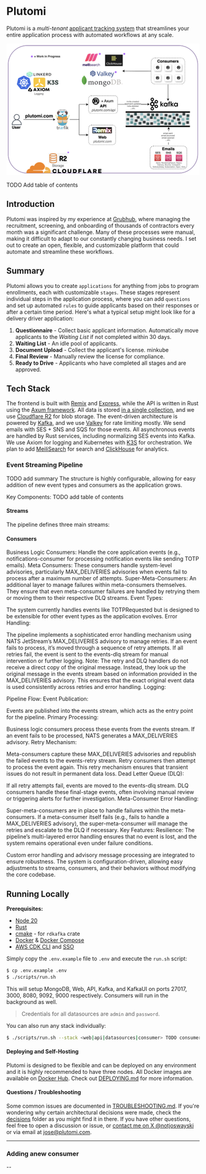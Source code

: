 # Plutomi

Plutomi is a _multi-tenant_ [applicant tracking system](https://en.wikipedia.org/wiki/Applicant_tracking_system) that streamlines your entire application process with automated workflows at any scale.

![infra](./images/infra.png)

TODO Add table of contents

## Introduction

Plutomi was inspired by my experience at [Grubhub](grubhub.com), where managing the recruitment, screening, and onboarding of thousands of contractors every month was a significant challenge. Many of these processes were manual, making it difficult to adapt to our constantly changing business needs. I set out to create an open, flexible, and customizable platform that could automate and streamline these workflows.

## Summary

Plutomi allows you to create `applications` for anything from jobs to program enrollments, each with customizable `stages`. These stages represent individual steps in the application process, where you can add `questions` and set up automated `rules` to guide applicants based on their responses or after a certain time period. Here's what a typical setup might look like for a delivery driver application:

1. **Questionnaire** - Collect basic applicant information. Automatically move applicants to the _Waiting List_ if not completed within 30 days.
2. **Waiting List** - An idle pool of applicants.
3. **Document Upload** - Collect the applicant's license.
   minkube
4. **Final Review** - Manually review the license for compliance.
5. **Ready to Drive** - Applicants who have completed all stages and are approved.

## Tech Stack

The frontend is built with [Remix](https://remix.run/) and [Express](https://expressjs.com/), while the API is written in Rust using the [Axum framework](https://github.com/tokio-rs/axum). All data is stored [in a single collection](https://youtu.be/IYlWOk9Hu5g?t=1094), and we use [Cloudflare R2](https://www.cloudflare.com/developer-platform/r2/) for blob storage. The event-driven architecture is powered by [Kafka](https://kafka.apache.org/), and we use [Valkey](https://valkey.io/) for rate limiting mostly. We send emails with SES + SNS and SQS for those events. All asynchronous events are handled by Rust services, including normalizing SES events into Kafka. We use Axiom for logging and Kubernetes with [K3S](https://k3s.io/) for orchestration. We plan to add [MeiliSearch](https://www.meilisearch.com/) for search and [ClickHouse](https://clickhouse.tech/) for analytics.

### Event Streaming Pipeline

TODO add summary
The structure is highly configurable, allowing for easy addition of new event types and consumers as the application grows.

Key Components:
TODO add table of contents

#### Streams

The pipeline defines three main streams:

#### Consumers

Business Logic Consumers: Handle the core application events (e.g., notifications-consumer for processing notification events like sending TOTP emails).
Meta Consumers: These consumers handle system-level advisories, particularly MAX_DELIVERIES advisories when events fail to process after a maximum number of attempts.
Super-Meta-Consumers: An additional layer to manage failures within meta-consumers themselves. They ensure that even meta-consumer failures are handled by retrying them or moving them to their respective DLQ streams.
Event Types:

The system currently handles events like TOTPRequested but is designed to be extensible for other event types as the application evolves.
Error Handling:

The pipeline implements a sophisticated error handling mechanism using NATS JetStream’s MAX_DELIVERIES advisory to manage retries.
If an event fails to process, it’s moved through a sequence of retry attempts. If all retries fail, the event is sent to the events-dlq stream for manual intervention or further logging.
Note: The retry and DLQ handlers do not receive a direct copy of the original message. Instead, they look up the original message in the events stream based on information provided in the MAX_DELIVERIES advisory. This ensures that the exact original event data is used consistently across retries and error handling.
Logging:

Pipeline Flow:
Event Publication:

Events are published into the events stream, which acts as the entry point for the pipeline.
Primary Processing:

Business logic consumers process these events from the events stream. If an event fails to be processed, NATS generates a MAX_DELIVERIES advisory.
Retry Mechanism:

Meta-consumers capture these MAX_DELIVERIES advisories and republish the failed events to the events-retry stream.
Retry consumers then attempt to process the event again. This retry mechanism ensures that transient issues do not result in permanent data loss.
Dead Letter Queue (DLQ):

If all retry attempts fail, events are moved to the events-dlq stream.
DLQ consumers handle these final-stage events, often involving manual review or triggering alerts for further investigation.
Meta-Consumer Error Handling:

Super-meta-consumers are in place to handle failures within the meta-consumers. If a meta-consumer itself fails (e.g., fails to handle a MAX_DELIVERIES advisory), the super-meta-consumer will manage the retries and escalate to the DLQ if necessary.
Key Features:
Resilience: The pipeline’s multi-layered error handling ensures that no event is lost, and the system remains operational even under failure conditions.

Custom error handling and advisory message processing are integrated to ensure robustness.
The system is configuration-driven, allowing easy adjustments to streams, consumers, and their behaviors without modifying the core codebase.

## Running Locally

**Prerequisites:**

- [Node 20](https://nodejs.org/en/download)
- [Rust](https://www.rust-lang.org/tools/install)
- [cmake](https://cmake.org/download/) - for `rdkafka` crate
- [Docker](https://docs.docker.com/get-docker/) & [Docker Compose](https://docs.docker.com/compose/install/)
- [AWS CDK CLI](https://docs.aws.amazon.com/cdk/v2/guide/getting_started.html#getting_started_install) and [SSO](https://docs.aws.amazon.com/cli/latest/userguide/cli-configure-sso.html)

Simply copy the `.env.example` file to `.env` and execute the `run.sh` script:

```bash
$ cp .env.example .env
$ ./scripts/run.sh
```

This will setup MongoDB, Web, API, Kafka, and KafkaUI on ports 27017, 3000, 8080, 9092, 9000 respectively. Consumers will run in the background as well.

> Credentials for all datasources are `admin` and `password`.

You can also run any stack individually:

```bash
$ ./scripts/run.sh --stack <web|api|datasources|consumer> TODO consumer
```

#### Deploying and Self-Hosting

Plutomi is designed to be flexible and can be deployed on any environment and it is highly recommended to have three nodes. All Docker images are available on [Docker Hub](https://hub.docker.com/u/plutomi). Check out [DEPLOYING.md](DEPLOYING.md) for more information.

#### Questions / Troubleshooting

Some common issues are documented in [TROUBLESHOOTING.md](TROUBLESHOOTING.md). If you're wondering why certain architectural decisions were made, check the [decisions](./decisions/README.md) folder as you might find it in there. If you have other questions, feel free to open a discussion or issue, or [contact me on X @notjoswayski](https://twitter.com/notjoswayski) or via email at jose@plutomi.com.

---

### Adding anew consumer

--
